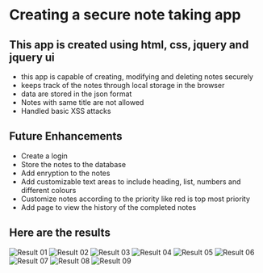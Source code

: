 # Creating a secure note taking app
 ## This app is created using html, css, jquery and jquery ui
- this app is capable of creating, modifying and deleting notes securely
- keeps track of the notes through local storage in the browser
- data are stored in the json format
- Notes with same title are not allowed
- Handled basic XSS attacks

## Future Enhancements
- Create a login 
- Store the notes to the database
- Add enryption to the notes
- Add customizable text areas to include heading, list, numbers and different colours
- Customize notes according to the priority like red is top most priority
- Add page to view the history of the completed notes

## Here are the results
![Result 01](./Results/01.png)
![Result 02](./Results/02.png)
![Result 03](./Results/03.png)
![Result 04](./Results/04.png)
![Result 05](./Results/05.png)
![Result 06](./Results/06.png)
![Result 07](./Results/07.png)
![Result 08](./Results/08.png)
![Result 09](./Results/09.png)
